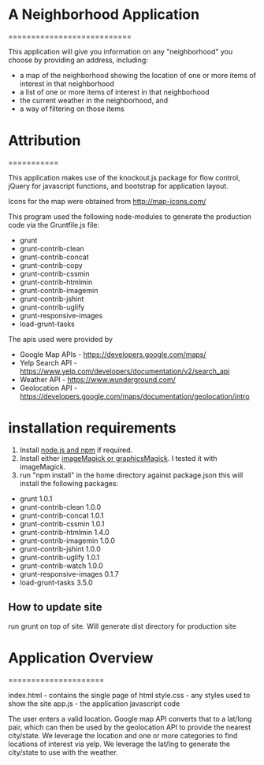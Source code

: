 # A Neighborhood Application
===========================

This application will give you information on any "neighborhood" you choose by providing an address, including:
- a map of the neighborhood showing the location of one or more items of interest in that neighborhood
- a list of one or more items of interest in that neighborhood
- the current weather in the neighborhood, and
- a way of filtering on those items

# Attribution
===========

This application makes use of the knockout.js package for flow control, jQuery for javascript functions, and bootstrap for application layout.

Icons for the map were obtained from http://map-icons.com/

This program used the following node-modules to generate the production code via the Gruntfile.js file:
- grunt
- grunt-contrib-clean
- grunt-contrib-concat
- grunt-contrib-copy
- grunt-contrib-cssmin
- grunt-contrib-htmlmin
- grunt-contrib-imagemin
- grunt-contrib-jshint
- grunt-contrib-uglify
- grunt-responsive-images
- load-grunt-tasks

The apis used were provided by

- Google Map APIs - https://developers.google.com/maps/
- Yelp Search API - https://www.yelp.com/developers/documentation/v2/search_api
- Weather API - https://www.wunderground.com/
- Geolocation API - https://developers.google.com/maps/documentation/geolocation/intro

# installation requirements

1. Install [node.js and npm](https://docs.npmjs.com/getting-started/installing-node) if required.
1. Install either [imageMagick or graphicsMagick](https://www.npmjs.com/package/grunt-responsive-images). I tested it with imageMagick.
1. run "npm install" in the home directory against package.json this will install the following packages:
+  grunt 1.0.1
+ grunt-contrib-clean 1.0.0
+ grunt-contrib-concat 1.0.1
+ grunt-contrib-cssmin 1.0.1
+ grunt-contrib-htmlmin 1.4.0
+ grunt-contrib-imagemin 1.0.0
+ grunt-contrib-jshint 1.0.0
+ grunt-contrib-uglify 1.0.1
+ grunt-contrib-watch 1.0.0
+ grunt-responsive-images 0.1.7
+ load-grunt-tasks 3.5.0

## How to update site

run grunt on top of site. Will generate dist directory for production site

# Application Overview
=====================

index.html - contains the single page of html
style.css - any styles used to show the site
app.js - the application javascript code

The user enters a valid location. Google map API converts that to a lat/long pair, which can then be used by the geolocation API to provide the nearest city/state. We leverage the location and one or more categories to find locations of interest via yelp. We leverage the lat/lng to generate the city/state to use with the weather.
